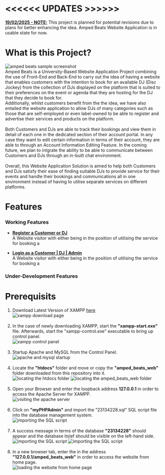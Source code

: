 # <<<<<< UPDATES >>>>>>
<ins>**19/02/2025 - NOTE:**</ins> This project is planned for potential revisions due to plans for better enhancing the idea. Amped Beats Website Application is in usable state for now.

# What is this Project?
![amped beats sample screenshot](readme_images/webSample.png)
<br/>Amped Beats is a University-Based Website Application Project combining the use of Front-End and Back-End to carry out the idea of having a website that enables customers with the intention to book for an available DJ (Disc Jockey) from the collection of DJs displayed on the platform that is suited to their preferences on the event or agenda that they are hosting for the DJ that they decide to book for.
<br/>
Additionally, whilst customers benefit from the the idea, we have also entailed the website application to allow DJs of many categories such as those that are self-employed or even label-owned to be able to register and advertise their services and products on the platform.
<br/>
<br/>
Both Customers and DJs are able to track their bookings and view them in detail of each one in the dedicated section of their account portal. In any case they want to edit certain information in terms of their account, they are able to through an Account Information Editing Feature. In the coming future, we plan to intgrate the ability to be able to communicate between Customers and DJs through an in-built chat environment.
<br/>
<br/>
Overall, this Website Application Solution is aimed to help both Customers and DJs satisfy their ease of finding suitable DJs to provide service for their events and handle their bookings and communications all in one environment instead of having to utilise separate services on different platforms.

# Features
### Working Features
- <ins>**Register a Customer or DJ**</ins><br/>
A Website visitor with either being in the position of utilising the service for booking a<br/>

- <ins>**Login as a Customer | DJ | Admin**</ins><br/>
A Website visitor with either being in the position of utilising the service for booking a
### Under-Development Features

# Prerequisits
1. Download Latest Version of XAMPP [here](https://www.apachefriends.org/download.html)<br/>
![xampp download page](instruction_images/xampp_download.png)<br/><br/>
2. In the case of newly downloading XAMPP, start the **"xampp-start.exe"** file. Afterwards, start the "xampp-control.exe" executable to bring up control panel.<br/>
![xampp control panel](instruction_images/xampp_control.png)<br/><br/>
3. Startup Apache and MySQL from the Control Panel.
![apache and mysql startup](instruction_images/xampp_control_startup.png)<br/><br/>
4. Locate the **"htdocs"** folder and move or copy the **"amped_beats_web"** folder downloaded from this repository into it.<br/>
![locating the htdocs folder](instruction_images/file_placement(1).png)
![locating the amped_beats_web folder](instruction_images/file_placement(2).png)<br/><br/>
5. Open your Browser and enter the loopback address **127.0.0.1** in order to access the Apache Server for XAMPP.<br/>
![visiting the apache server](instruction_images/xampp_apache.png)<br/><br/>
6. Click on **"myPHPAdmin"** and import the "23134228.sql" SQL script file into the database management system.<br/>
![importing the SQL script](instruction_images/import_database.png)<br/><br/>
7. A success message in terms of the database **"23134228"** should appear and the database itslef should be visible on the left-hand side.<br/>
![importing the SQL script](instruction_images/sql_importsuccess(1).png)
![importing the SQL script](instruction_images/sql_importsuccess(2).png)<br/><br/>
8. In a new browser tab, enter the in the address **"127.0.0.1/amped_beats_web"** in order to access the website from home page.<br/>
![loading the website from home page](readme_images/webSample.png)<br/><br/>

